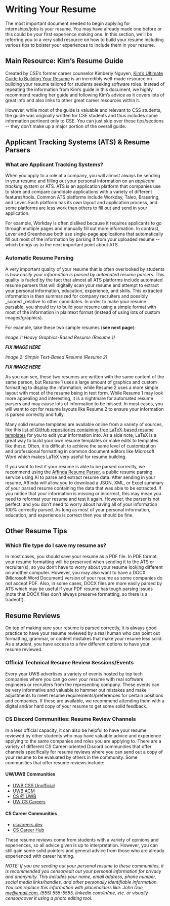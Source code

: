 # Writing Your Resume

The most important document needed to begin applying for internships/jobs is your resume. You may have already made one before or this could be your first experience making one. In this section, we’ll be referring you to a very solid resource on how to build your resume including various tips to bolster your experiences to include them in your resume.


## Main Resource: Kim’s Resume Guide

Created by CSE’s former career counselor Kimberly Nguyen, [Kim’s Ultimate Guide to Building Your Resume](https://docs.google.com/document/d/1qElLme18XlZNSLDL9CQCRu2ptW19H6JC9NnVMPHofHw/edit#heading=h.twed1p5s0ddj) is an incredibly well-made resource on building your resume tailored for students seeking software roles. Instead of repeating the information from Kim’s guide in this document, we highly recommend reading her guide and following Kim’s advice as it covers lots of great info and also links to other great career resources within it. 

However, while most of the guide is valuable and relevant to CSS students, the guide was originally written for CSE students and thus includes some information pertinent only to CSE. You can just skip over these tips/sections -- they don’t make up a major portion of the overall guide.


## Applicant Tracking Systems (ATS) & Resume Parsers


### What are Applicant Tracking Systems?

When you apply to a role at a company, you will almost always be sending in your resume and filling out your personal information on an _applicant tracking system_ or ATS. ATS is an application platform that companies use to store and compare candidate applications with a variety of different features/tools. Common ATS platforms include Workday, Taleo, Brassring, and Lever. Each platform has its own layout and application process, and some platforms are less work than others to fill out and send in your application. 

For example, Workday is often disliked because it requires applicants to go through multiple pages and manually fill out more information. In contrast, Lever and Greenhouse both use single-page applications that automatically fill out most of the information by parsing it from your uploaded resume -- which brings us to the next important point about ATS.


### Automatic Resume Parsing

A very important quality of your resume that is often overlooked by students is _how easily your information is parsed by automated resume parsers_. This quality is fueled by the fact that almost all ATS platforms include automated resume parsers that will digitally scan your resume and attempt to extract your personal information, education, experience, and skills. This extracted information is then summarized for company recruiters and possibly _scored _relative to other candidates. In order to make your resume parsable, you should try to build your resume using a simple format with most of the information in plaintext format (instead of using lots of custom images/graphics).

For example, take these two sample resumes (**see next page**):

_Image 1: Heavy Graphics-Based Resume (Resume 1)_



***FIX IMAGE HERE***


_Image 2: Simple Text-Based Resume (Resume 2)_

***FIX IMAGE HERE***


As you can see, these two resumes are written with the same content of the same person, but Resume 1 uses a large amount of graphics and custom formatting to display the information, while Resume 2 uses a more simple layout with most of the resume being in text form. While Resume 1 may look more appealing and interesting, it is a nightmare for automated resume parsers and may cause lots of information to be missed. In most cases, you will want to opt for resume layouts like Resume 2 to ensure your information is parsed correctly and fully. 

Many solid resume templates are available online from a variety of sources, like this [list of GitHub repositories containing free LaTeX-based resume templates](https://github.com/topics/resume-template?l=tex) for you to edit your information into. As a side note, LaTeX is a great way to build your own resume templates or make edits to templates like these. Often, it is difficult to achieve the same level of customization and professional formatting in common document editors like Microsoft Word which makes LaTeX very useful for resume building.

If you want to test if your resume is able to be parsed correctly, we recommend using the [Affinda Resume Parser](https://affinda.com/resume-parser/), a public resume parsing service using AI to parse and extract resume data. After sending in your resume, Affinda will allow you to download a JSON, XML, or Excel summary of your parsed resume containing the data that was able to be extracted. If you notice that your information is missing or incorrect, this may mean you need to reformat your resume and test it again. However, the parser is not perfect, and you don’t need to worry about having all of your information 100% correctly parsed. As long as most of your personal information, education, and experience is correct then you should be fine.


## Other Resume Tips


### Which file type do I save my resume as?

In most cases, you should save your resume as a PDF file. In PDF format, your resume formatting will be preserved when sending it to the ATS or recruiter(s), so you don’t have to worry about your resume looking different on another computer. However, you may also want to have a DOCX (Microsoft Word Document) version of your resume as some companies do not accept PDF. Also, in some cases, DOCX files are more easily parsed by ATS which may be useful if your PDF resume has tough parsing issues (note that DOCX files don’t always preserve formatting, so there is a tradeoff).


## Resume Reviews

On top of making sure your resume is parsed correctly, it is always good practice to have your resume reviewed by a real human who can point out formatting, grammar, or content mistakes that make your resume less solid. As a student, you have access to a few different options to have your resume reviewed.


### Official Technical Resume Review Sessions/Events

Every year UWB advertises a variety of events hosted by top tech companies where you can go over your resume with real software engineers or recruiters from the representing company. These events can be very informative and valuable to hammer out mistakes and make adjustments to meet resume requirements/preferences for certain positions and companies. If these are available, we recommend attending them with a digital and/or hard copy of your resume to get some solid feedback.


### CS Discord Communities: Resume Review Channels

In a less official capacity, it can also be helpful to have your resume reviewed by other students who may have valuable advice and experience applying to the same companies and roles you are applying to. There are a variety of different CS Career-oriented Discord communities that offer channels specifically for resume reviews where you can send out a copy of your resume to be evaluated by others in the community. Some communities that offer resume reviews include:


#### UW/UWB Communities



* [UWB CSS Unofficial](https://discord.gg/zdAtjBT)
* [UWB ACM](https://discord.gg/kEaTeY8)
* [CS @ UWB](https://discord.gg/feaXtKUfQj)
* [UW CS Careers](https://discord.gg/ucHkM87s2S)


#### CS Career Communities



* [cscareers.dev](https://cscareers.dev/discord)
* [CS Career Hub](https://discord.com/invite/ndFR4RF)

These resume reviews come from students with a variety of opinions and experiences, so all advice given is up to interpretation. However, you can still gain some solid pointers and general advice from those who are already experienced with career hunting. 

_NOTE: If you are sending out your personal resume to these communities, it is recommended you censor/edit out your personal information for privacy and anonymity. This includes your name, email address, phone number, social media links/handles, and other personally identifiable information. You can replace this information with placeholders like: John Doe, me@email.com, (555) 555-5555, linkedin.com/in/me, etc. or visually censor/cover it using a photo editing tool._